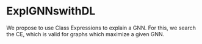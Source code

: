 # ExplGNNswithDL
We propose to use Class Expressions to explain a GNN. For this, we search the CE, which is valid for graphs which maximize a given GNN.
